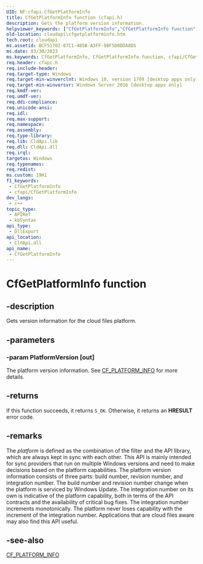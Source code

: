 ```yaml
---
UID: NF:cfapi.CfGetPlatformInfo
title: CfGetPlatformInfo function (cfapi.h)
description: Gets the platform version information.
helpviewer_keywords: ["CfGetPlatformInfo","CfGetPlatformInfo function","cfapi/CfGetPlatformInfo","cloudApi.cfgetplatforminfo"]
old-location: cloudapi\cfgetplatforminfo.htm
tech.root: cloudapi
ms.assetid: BCF51702-87C1-405B-A3FF-98F5D0DDA8D5
ms.date: 03/30/2023
ms.keywords: CfGetPlatformInfo, CfGetPlatformInfo function, cfapi/CfGetPlatformInfo, cloudApi.cfgetplatforminfo
req.header: cfapi.h
req.include-header: 
req.target-type: Windows
req.target-min-winverclnt: Windows 10, version 1709 [desktop apps only]
req.target-min-winversvr: Windows Server 2016 [desktop apps only]
req.kmdf-ver: 
req.umdf-ver: 
req.ddi-compliance: 
req.unicode-ansi: 
req.idl: 
req.max-support: 
req.namespace: 
req.assembly: 
req.type-library: 
req.lib: CldApi.lib
req.dll: CldApi.dll
req.irql: 
targetos: Windows
req.typenames: 
req.redist: 
ms.custom: 19H1
f1_keywords:
 - CfGetPlatformInfo
 - cfapi/CfGetPlatformInfo
dev_langs:
 - c++
topic_type:
 - APIRef
 - kbSyntax
api_type:
 - DllExport
api_location:
 - CldApi.dll
api_name:
 - CfGetPlatformInfo
---
```


# CfGetPlatformInfo function

## -description

Gets version information for the cloud files platform.

## -parameters

### -param PlatformVersion [out]

The platform version information. See [CF_PLATFORM_INFO](ns-cfapi-cf_platform_info.md) for more details.

## -returns

If this function succeeds, it returns `S_OK`. Otherwise, it returns an **HRESULT** error code.

## -remarks

The *platform* is defined as the combination of the filter and the API library, which are always kept in sync with each other. This API is mainly intended for sync providers that run on multiple Windows versions and need to make decisions based on the platform capabilities. The platform version information consists of three parts: build number, revision number, and integration number. The build number and revision number change when the platform is serviced by Windows Update. The integration number on its own is indicative of the platform capability, both in terms of the API contracts and the availability of critical bug fixes. The integration number increments monotonically. The platform never loses capability with the increment of the integration number. Applications that are cloud files aware may also find this API useful.

## -see-also

[CF_PLATFORM_INFO](ns-cfapi-cf_platform_info.md)
